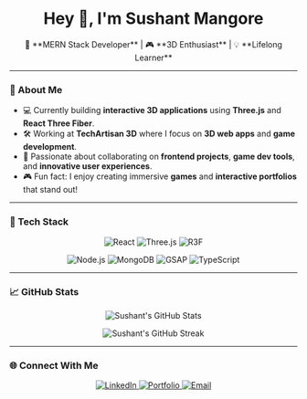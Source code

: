 <h1 align="center">Hey 👋, I'm Sushant Mangore</h1>

<p align="center">
  🚀 **MERN Stack Developer** | 🎮 **3D Enthusiast** | 💡 **Lifelong Learner**
</p>

---

### 🧠 About Me

- 💻 Currently building **interactive 3D applications** using **Three.js** and **React Three Fiber**.
- 🛠️ Working at **TechArtisan 3D** where I focus on **3D web apps** and **game development**.
- 🚀 Passionate about collaborating on **frontend projects**, **game dev tools**, and **innovative user experiences**.
- 🎮 Fun fact: I enjoy creating immersive **games** and **interactive portfolios** that stand out!

---

### 🔧 Tech Stack

<p align="center">
  <img src="https://img.shields.io/badge/React-20232A?style=for-the-badge&logo=react&logoColor=61DAFB" alt="React"/>
  <img src="https://img.shields.io/badge/Three.js-000000?style=for-the-badge&logo=three.js&logoColor=white" alt="Three.js"/>
  <img src="https://img.shields.io/badge/R3F-20232A?style=for-the-badge&logo=react&logoColor=white" alt="R3F"/>
</p>

<p align="center">
  <img src="https://img.shields.io/badge/Node.js-339933?style=for-the-badge&logo=nodedotjs&logoColor=white" alt="Node.js"/>
  <img src="https://img.shields.io/badge/MongoDB-4EA94B?style=for-the-badge&logo=mongodb&logoColor=white" alt="MongoDB"/>
  <img src="https://img.shields.io/badge/GSAP-88CE02?style=for-the-badge&logo=greensock&logoColor=black" alt="GSAP"/>
  <img src="https://img.shields.io/badge/TypeScript-007ACC?style=for-the-badge&logo=typescript&logoColor=white" alt="TypeScript"/>
</p>

---

### 📈 GitHub Stats

<p align="center">
  <img src="https://github-readme-stats.vercel.app/api?username=Sushant-Coder-01&show_icons=true&theme=radical&hide_title=true" alt="Sushant's GitHub Stats" />
</p>

<p align="center">
  <img src="https://github-readme-streak-stats.herokuapp.com/?user=Sushant-Coder-01&theme=radical&hide_border=true" alt="Sushant's GitHub Streak" />
</p>

---

### 🌐 Connect With Me

<p align="center">
  <a href="https://www.linkedin.com/in/sushant-mangore/">
    <img src="https://img.shields.io/badge/LinkedIn-blue?style=flat&logo=linkedin" alt="LinkedIn"/>
  </a>
  <a href="https://sushant-coder-01.github.io/My-Portfolio">
    <img src="https://img.shields.io/badge/Portfolio-visit-brightgreen" alt="Portfolio"/>
  </a>
  <a href="mailto:sushantmangore45@gmail.com">
    <img src="https://img.shields.io/badge/Email-contact-red" alt="Email"/>
  </a>
</p>
